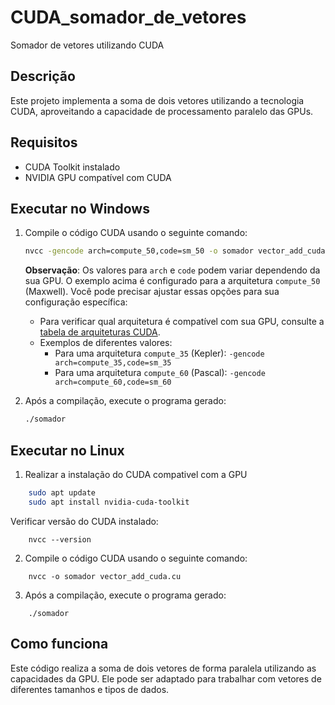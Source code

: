 # CUDA_somador_de_vetores
Somador de vetores utilizando CUDA

## Descrição
Este projeto implementa a soma de dois vetores utilizando a tecnologia CUDA, aproveitando a capacidade de processamento paralelo das GPUs.

## Requisitos
- CUDA Toolkit instalado
- NVIDIA GPU compatível com CUDA

## Executar no Windows

1. Compile o código CUDA usando o seguinte comando:

    ```bash
    nvcc -gencode arch=compute_50,code=sm_50 -o somador vector_add_cuda.cu
    ```

    **Observação**: Os valores para `arch` e `code` podem variar dependendo da sua GPU. O exemplo acima é configurado para a arquitetura `compute_50` (Maxwell). Você pode precisar ajustar essas opções para sua configuração específica:

    - Para verificar qual arquitetura é compatível com sua GPU, consulte a [tabela de arquiteturas CUDA](https://developer.nvidia.com/cuda-gpus).
    - Exemplos de diferentes valores:
        - Para uma arquitetura `compute_35` (Kepler): `-gencode arch=compute_35,code=sm_35`
        - Para uma arquitetura `compute_60` (Pascal): `-gencode arch=compute_60,code=sm_60`
  
2. Após a compilação, execute o programa gerado:

    ```bash
    ./somador
    ```

## Executar no Linux
1. Realizar a instalação do CUDA compativel com a GPU
```bash
    sudo apt update
    sudo apt install nvidia-cuda-toolkit
```
Verificar versão do CUDA instalado:
```
    nvcc --version
```
2. Compile o código CUDA usando o seguinte comando:
```
    nvcc -o somador vector_add_cuda.cu
```
3. Após a compilação, execute o programa gerado:
```
    ./somador
```

## Como funciona
Este código realiza a soma de dois vetores de forma paralela utilizando as capacidades da GPU. Ele pode ser adaptado para trabalhar com vetores de diferentes tamanhos e tipos de dados.
